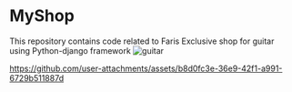 # MyShop
This repository contains code related to Faris Exclusive shop for guitar using Python-django framework 
![guitar](https://github.com/user-attachments/assets/0fcfbb1b-7aed-4b9f-a1ee-7cbb4f2ea9ee)


https://github.com/user-attachments/assets/b8d0fc3e-36e9-42f1-a991-6729b511887d

